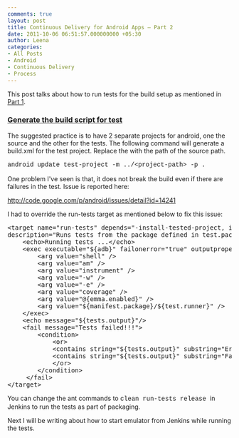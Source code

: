 ```yaml
---
comments: true
layout: post
title: Continuous Delivery for Android Apps – Part 2
date: 2011-10-06 06:51:57.000000000 +05:30
author: Leena
categories:
- All Posts
- Android
- Continuous Delivery
- Process
---
```

This post talks about how to run tests for the build setup as mentioned in <a href="/2011/09/continuous-delivery-for-android-apps-part-1/">Part 1</a>.
<h3><span style="text-decoration: underline;">Generate the build script for test</span></h3>
The suggested practice is to have 2 separate projects for android, one the source and the other for the tests. The following command will generate a build.xml for the test project. Replace the  with the path of the source path.

<span style="font-family: Consolas, Monaco, 'Courier New', Courier, monospace; line-height: 18px;">android update test-project -m ../&lt;project-path&gt; -p . </span>

One problem I've seen is that, it does not break the build even if there are failures in the test. Issue is reported here:

<!-- more -->

<a href="http://code.google.com/p/android/issues/detail?id=14241">http://code.google.com/p/android/issues/detail?id=14241</a>

I had to override the run-tests target as mentioned below to fix this issue:
<pre>&lt;target name="run-tests" depends="-install-tested-project, install"
description="Runs tests from the package defined in test.package property"&gt;
    &lt;echo&gt;Running tests ...&lt;/echo&gt;
    &lt;exec executable="${adb}" failonerror="true" outputproperty="tests.output"&gt;
        &lt;arg value="shell" /&gt;
        &lt;arg value="am" /&gt;
        &lt;arg value="instrument" /&gt;
        &lt;arg value="-w" /&gt;
        &lt;arg value="-e" /&gt;
        &lt;arg value="coverage" /&gt;
        &lt;arg value="@{emma.enabled}" /&gt;
        &lt;arg value="${manifest.package}/${test.runner}" /&gt;
    &lt;/exec&gt;
    &lt;echo message="${tests.output}"/&gt;
    &lt;fail message="Tests failed!!!"&gt;
        &lt;condition&gt;
            &lt;or&gt;
            &lt;contains string="${tests.output}" substring="Error" /&gt;
            &lt;contains string="${tests.output}" substring="Fail" /&gt;
            &lt;/or&gt;
        &lt;/condition&gt;
     &lt;/fail&gt;
&lt;/target&gt;</pre>
You can change the ant commands to <span style="font-family: Consolas, Monaco, 'Courier New', Courier, monospace; line-height: 18px;">clean run-tests release </span>in Jenkins to run the tests as part of packaging.

Next I will be writing about how to start emulator from Jenkins while running the tests.

